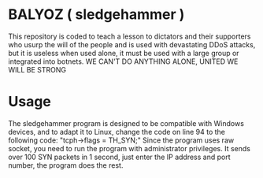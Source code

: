 # BALYOZ ( sledgehammer )
This repository is coded to teach a lesson to dictators and their supporters who usurp the will of the people and is used with devastating DDoS attacks, but it is useless when used alone, it must be used with a large group or integrated into botnets. WE CAN'T DO ANYTHING ALONE, UNITED WE WILL BE STRONG

# Usage
The sledgehammer program is designed to be compatible with Windows devices, and to adapt it to Linux, change the code on line 94 to the following code: "tcph->flags = TH_SYN;"
Since the program uses raw socket, you need to run the program with administrator privileges.
It sends over 100 SYN packets in 1 second, just enter the IP address and port number, the program does the rest.
